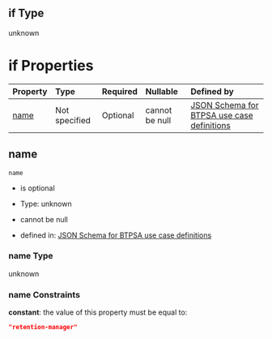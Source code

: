 ## if Type

unknown

# if Properties

| Property      | Type          | Required | Nullable       | Defined by                                                                                                                                                                                                          |
| :------------ | :------------ | :------- | :------------- | :------------------------------------------------------------------------------------------------------------------------------------------------------------------------------------------------------------------ |
| [name](#name) | Not specified | Optional | cannot be null | [JSON Schema for BTPSA use case definitions](btpsa-usecase-properties-services-items-allof-1-then-allof-100-if-properties-name.md "undefined#/properties/services/items/allOf/1/then/allOf/100/if/properties/name") |

## name



`name`

*   is optional

*   Type: unknown

*   cannot be null

*   defined in: [JSON Schema for BTPSA use case definitions](btpsa-usecase-properties-services-items-allof-1-then-allof-100-if-properties-name.md "undefined#/properties/services/items/allOf/1/then/allOf/100/if/properties/name")

### name Type

unknown

### name Constraints

**constant**: the value of this property must be equal to:

```json
"retention-manager"
```
